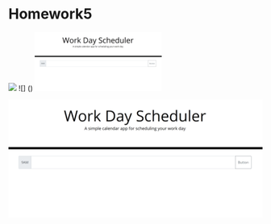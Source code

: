 # Homework5
<img src="foldername/filename" width="%" height="%">
![] ()

<img src="Capture/20191016_173307-1st commit.png" width="50%" height="50%">

![](Capture/20191016_173307-1st%20commit.png)
